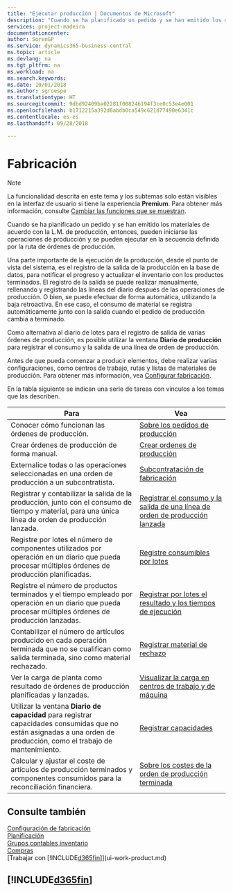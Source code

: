 ```yaml
---
title: "Ejecutar producción | Documentos de Microsoft"
description: "Cuando se ha planificado un pedido y se han emitido los materiales de acuerdo con la L.M. de producción, entonces, pueden iniciarse las operaciones de producción y se pueden ejecutar en la secuencia definida por la ruta de órdenes de producción."
services: project-madeira
documentationcenter: 
author: SorenGP
ms.service: dynamics365-business-central
ms.topic: article
ms.devlang: na
ms.tgt_pltfrm: na
ms.workload: na
ms.search.keywords: 
ms.date: 10/01/2018
ms.author: sgroespe
ms.translationtype: HT
ms.sourcegitcommit: 9dbd92409ba02281f008246194f3ce0c53e4e001
ms.openlocfilehash: b1712215a392d8abdb0ca549c621d77490e6341c
ms.contentlocale: es-es
ms.lasthandoff: 09/28/2018

---
```

# <a name="manufacturing"></a>Fabricación
> [!NOTE]
> La funcionalidad descrita en este tema y los subtemas solo están visibles en la interfaz de usuario si tiene la experiencia **Premium**. Para obtener más información, consulte [Cambiar las funciones que se muestran](ui-experiences.md).

Cuando se ha planificado un pedido y se han emitido los materiales de acuerdo con la L.M. de producción, entonces, pueden iniciarse las operaciones de producción y se pueden ejecutar en la secuencia definida por la ruta de órdenes de producción.  

Una parte importante de la ejecución de la producción, desde el punto de vista del sistema, es el registro de la salida de la producción en la base de datos, para notificar el progreso y actualizar el inventario con los productos terminados. El registro de la salida se puede realizar manualmente, rellenando y registrando las líneas del diario después de las operaciones de producción. O bien, se puede efectuar de forma automática, utilizando la baja retroactiva. En ese caso, el consumo de material se registra automáticamente junto con la salida cuando el pedido de producción cambia a terminado.  

Como alternativa al diario de lotes para el registro de salida de varias órdenes de producción, es posible utilizar la ventana **Diario de producción** para registrar el consumo y la salida de una línea de orden de producción.

Antes de que pueda comenzar a producir elementos, debe realizar varias configuraciones, como centros de trabajo, rutas y listas de materiales de producción. Para obtener más información, vea [Configurar fabricación](production-configure-production-processes.md).

En la tabla siguiente se indican una serie de tareas con vínculos a los temas que las describen.   

|**Para**|**Vea**|  
|------------|-------------|  
|Conocer cómo funcionan las órdenes de producción.|[Sobre los pedidos de producción](production-about-production-orders.md)|
|Crear órdenes de producción de forma manual.|[Crear ordenes de producción](production-how-to-create-production-orders.md)|
|Externalice todas o las operaciones seleccionadas en una orden de producción a un subcontratista.|[Subcontratación de fabricación](production-how-to-subcontract-manufacturing.md)|
|Registrar y contabilizar la salida de la producción, junto con el consumo de tiempo y material, para una única línea de orden de producción lanzada.|[Registrar el consumo y la salida de una línea de orden de producción lanzada](production-how-to-register-consumption-and-output.md)|  
|Registre por lotes el número de componentes utilizados por operación en un diario que pueda procesar múltiples órdenes de producción planificadas.|[Registre consumibles por lotes](production-how-to-post-consumption.md)|
|Registre el número de productos terminados y el tiempo empleado por operación en un diario que pueda procesar múltiples órdenes de producción lanzadas.|[Registrar por lotes el resultado y los tiempos de ejecución](production-how-to-post-output-quantity.md)|  
|Contabilizar el número de artículos producido en cada operación terminada que no se cualifican como salida terminada, sino como material rechazado.|[Registrar material de rechazo](production-how-to-post-scrap.md)|
|Ver la carga de planta como resultado de órdenes de producción planificadas y lanzadas.|[Visualizar la carga en centros de trabajo y de máquina](production-how-to-view-the-load-on-work-centers.md)|      
|Utilizar la ventana **Diario de capacidad** para registrar capacidades consumidas que no están asignadas a una orden de producción, como el trabajo de mantenimiento.|[Registrar capacidades](production-how-to-post-capacities.md)|  
|Calcular y ajustar el coste de artículos de producción terminados y componentes consumidos para la reconciliación financiera.|[Sobre los costes de la orden de producción terminada](finance-about-finished-production-order-costs.md)|  

## <a name="see-also"></a>Consulte también  
[Configuración de fabricación](production-configure-production-processes.md)  
[Planificación](production-planning.md)      
[Grupos contables inventario](inventory-manage-inventory.md)  
[Compras](purchasing-manage-purchasing.md)  
[Trabajar con [!INCLUDE[d365fin](includes/d365fin_md.md)]](ui-work-product.md)

## [!INCLUDE[d365fin](includes/free_trial_md.md)]  


